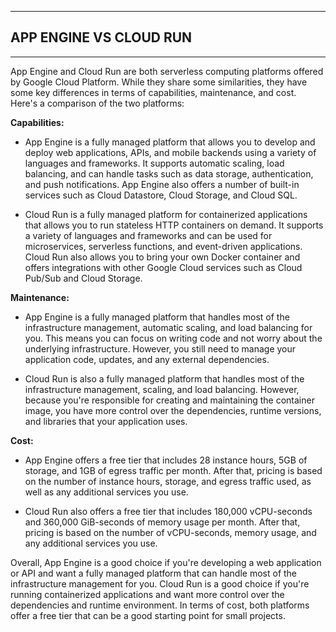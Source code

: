 ___
## **APP ENGINE VS CLOUD RUN**

___

App Engine and Cloud Run are both serverless computing platforms offered by Google Cloud Platform. While they share some similarities, they have some key differences in terms of capabilities, maintenance, and cost. Here's a comparison of the two platforms:


**Capabilities:**

*   App Engine is a fully managed platform that allows you to develop and deploy web applications, APIs, and mobile backends using a variety of languages and frameworks. It supports automatic scaling, load balancing, and can handle tasks such as data storage, authentication, and push notifications. App Engine also offers a number of built-in services such as Cloud Datastore, Cloud Storage, and Cloud SQL.


*   Cloud Run is a fully managed platform for containerized applications that allows you to run stateless HTTP containers on demand. It supports a variety of languages and frameworks and can be used for microservices, serverless functions, and event-driven applications. Cloud Run also allows you to bring your own Docker container and offers integrations with other Google Cloud services such as Cloud Pub/Sub and Cloud Storage.


**Maintenance:**

*   App Engine is a fully managed platform that handles most of the infrastructure management, automatic scaling, and load balancing for you. This means you can focus on writing code and not worry about the underlying infrastructure. However, you still need to manage your application code, updates, and any external dependencies.

*   Cloud Run is also a fully managed platform that handles most of the infrastructure management, scaling, and load balancing. However, because you're responsible for creating and maintaining the container image, you have more control over the dependencies, runtime versions, and libraries that your application uses.

**Cost:**

*   App Engine offers a free tier that includes 28 instance hours, 5GB of storage, and 1GB of egress traffic per month. After that, pricing is based on the number of instance hours, storage, and egress traffic used, as well as any additional services you use.

*   Cloud Run also offers a free tier that includes 180,000 vCPU-seconds and 360,000 GiB-seconds of memory usage per month. After that, pricing is based on the number of vCPU-seconds, memory usage, and any additional services you use.


Overall, App Engine is a good choice if you're developing a web application or API and want a fully managed platform that can handle most of the infrastructure management for you. Cloud Run is a good choice if you're running containerized applications and want more control over the dependencies and runtime environment. In terms of cost, both platforms offer a free tier that can be a good starting point for small projects.


